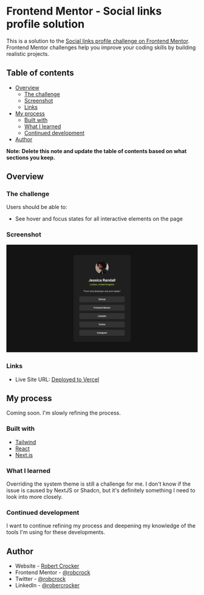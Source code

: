 # Frontend Mentor - Social links profile solution

This is a solution to the [Social links profile challenge on Frontend Mentor](https://www.frontendmentor.io/challenges/social-links-profile-UG32l9m6dQ). Frontend Mentor challenges help you improve your coding skills by building realistic projects.

## Table of contents

- [Overview](#overview)
  - [The challenge](#the-challenge)
  - [Screenshot](#screenshot)
  - [Links](#links)
- [My process](#my-process)
  - [Built with](#built-with)
  - [What I learned](#what-i-learned)
  - [Continued development](#continued-development)
- [Author](#author)

**Note: Delete this note and update the table of contents based on what sections you keep.**

## Overview

### The challenge

Users should be able to:

- See hover and focus states for all interactive elements on the page

### Screenshot

![alt text](image.png)

### Links

- Live Site URL: [Deployed to Vercel](https://social-links-profile-lovat.vercel.app/)

## My process

Coming soon. I'm slowly refining the process.

### Built with

- [Tailwind](https://tailwindcss.com/)
- [React](https://reactjs.org/)
- [Next.js](https://nextjs.org/)

### What I learned

Overriding the system theme is still a challenge for me. I don't know if the issue is caused by NextJS or Shadcn, but it's definitely something I need to look into more closely.

### Continued development

I want to continue refining my process and deepening my knowledge of the tools I'm using for these developments.

## Author

- Website - [Robert Crocker](https://www.robcrock.com)
- Frontend Mentor - [@robcrock](https://www.frontendmentor.io/profile/robcrock)
- Twitter - [@robcrock](https://twitter.com/robcrock)
- LinkedIn - [@robercrocker](https://www.linkedin.com/in/robertcrocker/)
